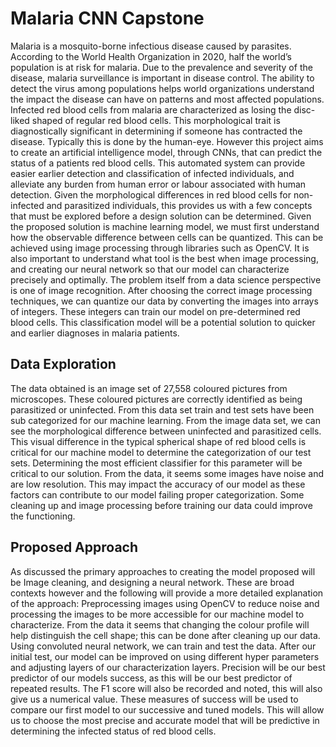 # Malaria CNN Capstone 

Malaria is a mosquito-borne infectious disease caused by parasites. According to the World Health Organization in 2020, half the world’s population is at risk for malaria. Due to the prevalence and severity of the disease, malaria surveillance is important in disease control. The ability to detect the virus among populations helps world organizations understand the impact the disease can have on patterns and most affected populations.
Infected red blood cells from malaria are characterized as losing the disc-liked shaped of regular red blood cells. This morphological trait is diagnostically significant in determining if someone has contracted the disease. Typically this is done by the human-eye. However this project aims to create an artificial intelligence model, through CNNs, that can predict the status of a patients red blood cells. This automated system can provide easier earlier detection and classification of infected individuals, and alleviate any burden from human error or labour associated with human detection.
Given the morphological differences in red blood cells for non-infected and parasitized individuals, this provides us with a few concepts that must be explored before a design solution can be determined. Given the proposed solution is machine learning model, we must first understand how the observable difference between cells can be quantized. This can be achieved using image processing through libraries such as OpenCV. It is also important to understand what tool is the best when image processing, and creating our neural network so that our model can characterize precisely and optimally.
The problem itself from a data science perspective is one of image recognition. After choosing the correct image processing techniques, we can quantize our data by converting the images into arrays of integers. These integers can train our model on pre-determined red blood cells. This classification model will be a potential solution to quicker and earlier diagnoses in malaria patients.


## Data Exploration
The data obtained is an image set of 27,558 coloured pictures from microscopes. These coloured pictures are correctly identified as being parasitized or uninfected. From this data set train and test sets have been sub categorized for our machine learning.
From the image data set, we can see the morphological difference between uninfected and parasitized cells. This visual difference in the typical spherical shape of red blood cells is critical for our machine model to determine the categorization of our test sets. Determining the most efficient classifier for this parameter will be critical to our solution. From the data, it seems some images have noise and are low resolution. This may impact the accuracy of our model as these factors can contribute to our model failing proper categorization. Some cleaning up and image processing before training our data could improve the functioning.

## Proposed Approach
As discussed the primary approaches to creating the model proposed will be Image cleaning, and designing a neural network. These are broad contexts however and the following will provide a more detailed explanation of the approach:
Preprocessing images using OpenCV to reduce noise and processing the images to be more accessible for our machine model to characterize. From the data it seems that changing the colour profile will help distinguish the cell shape; this can be done after cleaning up our data. Using convoluted neural network, we can train and test the data. After our initial test, our model can be improved on using different hyper parameters and adjusting layers of our characterization layers.
Precision will be our best predictor of our models success, as this will be our best predictor of repeated results. The F1 score will also be recorded and noted, this will also give us a numerical value. These measures of success will be used to compare our first model to our successive and tuned models. This will allow us to choose the most precise and accurate model that will be predictive in determining the infected status of red blood cells.
